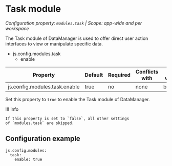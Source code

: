 # Task module

*Configuration property: `modules.task` | Scope: app-wide and per workspace*

The Task module of DataManager is used to offer direct user action interfaces to view or manipulate specific data.

-   js.config.modules.task
    -   enable

| Property | Default | Required | Conflicts with | Valid values |
| -------- | ------- | -------- | -------------- | ------------ |
| js.config.modules.task.enable | true | no | none | boolean |

Set this property to `true` to enable the Task module of DataManager.

!!! info

    If this property is set to `false`, all other settings of `modules.task` are skipped.

## Configuration example

```
js.config.modules:
  task:
    enable: true
```
